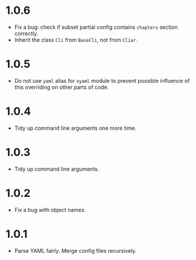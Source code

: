 # 1.0.6

-   Fix a bug: check if subset partial config contains `chapters` section correctly.
-   Inherit the class `Cli` from `BaseCli`, not from `Cliar`.

# 1.0.5

-   Do not use `yaml` alias for `oyaml` module to prevent possible influence of this overriding on other parts of code.

# 1.0.4

-   Tidy up command line arguments one more time.

# 1.0.3

-   Tidy up command line arguments.

# 1.0.2

-   Fix a bug with object names.

# 1.0.1

-   Parse YAML fairly. Merge config files recursively.
